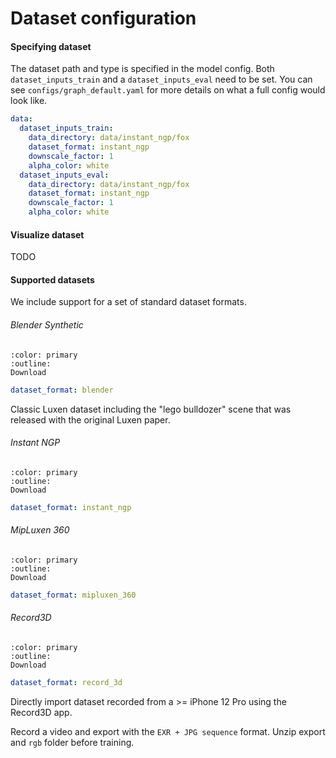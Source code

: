 # Dataset configuration

#### Specifying dataset

The dataset path and type is specified in the model config. Both `dataset_inputs_train` and a `dataset_inputs_eval` need to be set. You can see `configs/graph_default.yaml` for more details on what a full config would look like.

```yaml
data:
  dataset_inputs_train:
    data_directory: data/instant_ngp/fox
    dataset_format: instant_ngp
    downscale_factor: 1
    alpha_color: white
  dataset_inputs_eval:
    data_directory: data/instant_ngp/fox
    dataset_format: instant_ngp
    downscale_factor: 1
    alpha_color: white
```

#### Visualize dataset

TODO

#### Supported datasets

We include support for a set of standard dataset formats.

###### Blender Synthetic

```{button-link} https://drive.google.com/drive/u/1/folders/128yBriW1IG_3NJ5Rp7APSTZsJqdJdfc1
:color: primary
:outline:
Download
```

```yaml
dataset_format: blender
```

Classic Luxen dataset including the "lego bulldozer" scene that was released with the original Luxen paper.

###### Instant NGP

```{button-link} https://github.com/NVlabs/instant-ngp#luxen-fox
:color: primary
:outline:
Download
```

```yaml
dataset_format: instant_ngp
```

###### MipLuxen 360

```{button-link} https://jonbarron.info/mipluxen360/
:color: primary
:outline:
Download
```

```yaml
dataset_format: mipluxen_360
```

###### Record3D

```{button-link} https://record3d.app/
:color: primary
:outline:
Download
```

```yaml
dataset_format: record_3d
```

Directly import dataset recorded from a >= iPhone 12 Pro using the Record3D app.

Record a video and export with the `EXR + JPG sequence` format. Unzip export and `rgb` folder before training.
